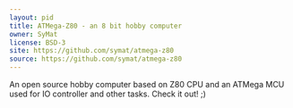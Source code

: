 ```yaml
---
layout: pid
title: ATMega-Z80 - an 8 bit hobby computer
owner: SyMat
license: BSD-3
site: https://github.com/symat/atmega-z80
source: https://github.com/symat/atmega-z80
---
```

An open source hobby computer based on Z80 CPU and an ATMega MCU used for IO controller and other tasks. Check it out! ;)